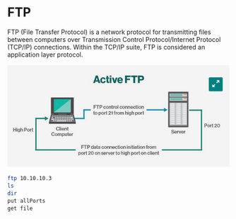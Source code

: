 # FTP
FTP (File Transfer Protocol) is a network protocol for transmitting files between computers over Transmission Control Protocol/Internet Protocol (TCP/IP) connections. Within the TCP/IP suite, FTP is considered an application layer protocol.

![A test image](pictures/ftp.png)

```bash
ftp 10.10.10.3
ls
dir
put allPorts
get file
```